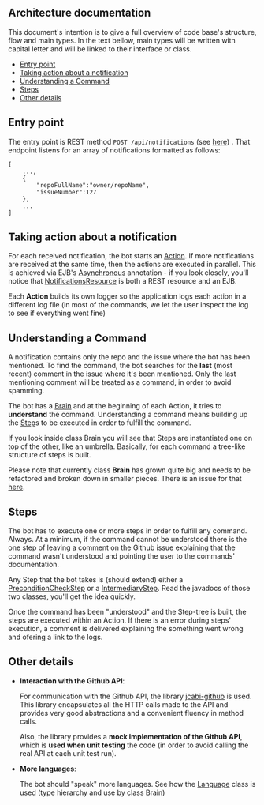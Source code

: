 ## Architecture documentation

This document's intention is to give a full overview of code base's structure, flow and main types.
In the text bellow, main types will be written with capital letter and will be linked to their interface or class.

 * [Entry point](#entry-point)
 * [Taking action about a notification](#taking-action-about-a-notification)
 * [Understanding a Command](#understanding-a-command)
 * [Steps](#steps)
 * [Other details](#other-details)
 
## Entry point

The entry point is REST method ``POST /api/notifications`` (see [here](https://github.com/opencharles/charles-rest/blob/master/src/main/java/com/amihaiemil/charles/rest/NotificationsResource.java#L98)) .
That endpoint listens for an array of notifications formatted as follows:

```
[
    ...,
    {
        "repoFullName":"owner/repoName",
        "issueNumber":127
    },
    ...
]
```

## Taking action about a notification

For each received notification, the bot starts an [Action](https://github.com/opencharles/charles-rest/blob/master/src/main/java/com/amihaiemil/charles/github/Action.java). If more notifications are received at the same time, then the actions are executed in parallel.
This is achieved via EJB's [Asynchronous](http://docs.oracle.com/javaee/6/tutorial/doc/gkkqg.html) annotation - if you look closely, you'll notice that [NotificationsResource](https://github.com/opencharles/charles-rest/blob/master/src/main/java/com/amihaiemil/charles/rest/NotificationsResource.java) is both a REST resource and an EJB.

Each **Action** builds its own logger so the application logs each action in a different log file (in most of the commands, we let the user inspect the log to see if everything
went fine)

## Understanding a Command

A notification contains only the repo and the issue where the bot has been mentioned. To find the command, the bot searches for the **last** (most recent) comment in the issue
where it's been mentioned. Only the last mentioning comment will be treated as a command, in order to avoid spamming.

The bot has a [Brain](https://github.com/opencharles/charles-rest/blob/master/src/main/java/com/amihaiemil/charles/github/Brain.java) and at the beginning of each Action, it tries to **understand** the command.
Understanding a command means building up the [Step](https://github.com/opencharles/charles-rest/blob/master/src/main/java/com/amihaiemil/charles/github/Step.java)s to be executed in order to fulfill the command.

If you look inside class Brain you will see that Steps are instantiated one on top of the other, like an umbrella. Basically, for each command a tree-like structure of steps is built.

Please note that currently class **Brain** has grown quite big and needs to be refactored and broken down in smaller pieces.
There is an issue for that [here](https://github.com/opencharles/charles-rest/issues/155).


## Steps

The bot has to execute one or more steps in order to fulfill any command. Always. At a minimum, if the command cannot be understood there is the one step of leaving a comment on the Github issue explaining
that the command wasn't understood and pointing the user to the commands' documentation.

Any Step that the bot takes is (should extend) either a [PreconditionCheckStep](https://github.com/opencharles/charles-rest/blob/master/src/main/java/com/amihaiemil/charles/github/PreconditionCheckStep.java) or a [IntermediaryStep](https://github.com/opencharles/charles-rest/blob/master/src/main/java/com/amihaiemil/charles/github/IntermediaryStep.java). Read the javadocs of those two classes, you'll get the idea quickly.

Once the command has been "understood" and the Step-tree is built, the steps are executed within an Action.
If there is an error during steps' execution, a comment is delivered explaining the something went wrong and ofering a link to the logs.

## Other details

 * **Interaction with the Github API**:

    For communication with the Github API, the library [jcabi-github](https://github.com/jcabi/jcabi-github) is used.
    This library encapsulates all the HTTP calls made to the API and provides very good abstractions and a convenient fluency in method calls.

    Also, the library provides a **mock implementation of the Github API**, which is **used when unit testing** the code (in order to avoid calling the
    real API at each unit test run).
 * **More languages**:

    The bot should "speak" more languages. See how the [Language](https://github.com/opencharles/charles-rest/blob/master/src/main/java/com/amihaiemil/charles/github/Language.java)
    class is used (type hierarchy and use by class Brain)
